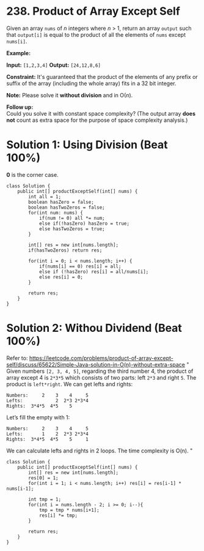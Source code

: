 # 238. Product of Array Except Self
Given an array  `nums`  of  _n_  integers where  _n_  > 1, return an array  `output`  such that  `output[i]`  is equal to the product of all the elements of  `nums`  except  `nums[i]`.

**Example:**

**Input:**  `[1,2,3,4]`
**Output:** `[24,12,8,6]`

**Constraint:** It's guaranteed that the product of the elements of any prefix or suffix of the array (including the whole array) fits in a 32 bit integer.

**Note:** Please solve it  **without division**  and in O(_n_).

**Follow up:**  
Could you solve it with constant space complexity? (The output array  **does not**  count as extra space for the purpose of space complexity analysis.)

# Solution 1: Using Division (Beat 100%)
**0** is the corner case.
```
class Solution {
    public int[] productExceptSelf(int[] nums) {
        int all = 1;
        boolean hasZero = false;
        boolean hasTwoZeros = false;
        for(int num: nums) {
            if(num != 0) all *= num;
            else if(!hasZero) hasZero = true;
            else hasTwoZeros = true;
        }
        
        int[] res = new int[nums.length];
        if(hasTwoZeros) return res;
        
        for(int i = 0; i < nums.length; i++) {
            if(nums[i] == 0) res[i] = all;
            else if (!hasZero) res[i] = all/nums[i];
            else res[i] = 0;
        }
        
        return res;
    }
}
```

# Solution 2: Withou Dividend (Beat 100%)
Refer to: https://leetcode.com/problems/product-of-array-except-self/discuss/65622/Simple-Java-solution-in-O(n)-without-extra-space
"
Given numbers  `[2, 3, 4, 5]`, regarding the third number 4, the product of array except 4 is  `2*3*5`  which consists of two parts: left  `2*3`  and right  `5`. The product is  `left*right`. We can get lefts and rights:

```
Numbers:     2    3    4     5
Lefts:            2  2*3 2*3*4
Rights:  3*4*5  4*5    5      

```

Let’s fill the empty with 1:

```
Numbers:     2    3    4     5
Lefts:       1    2  2*3 2*3*4
Rights:  3*4*5  4*5    5     1

```

We can calculate lefts and rights in 2 loops. The time complexity is O(n).
"
```
class Solution {
    public int[] productExceptSelf(int[] nums) {
        int[] res = new int[nums.length];
        res[0] = 1;
        for(int i = 1; i < nums.length; i++) res[i] = res[i-1] * nums[i-1];
        
        int tmp = 1;
        for(int i = nums.length - 2; i >= 0; i--){
            tmp = tmp * nums[i+1];
            res[i] *= tmp;
        }
        
        return res;
    }
}
```

